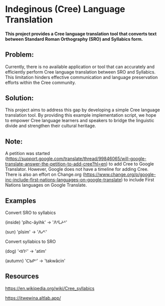 # Indeginous (Cree) Language Translation

#### This project provides a Cree language translation tool that converts text between Standard Roman Orthography (SRO) and Syllabics form.

## Problem: 
Currently, there is no available application or tool that can accurately and efficiently perform Cree language translation between SRO and Syllabics. This limitation hinders effective communication and language preservation efforts within the Cree community.  

## Solution: 
This project aims to address this gap by developing a simple Cree language translation tool. By providing this example implementation script, we hope to empower Cree language learners and speakers to bridge the linguistic divide and strengthen their cultural heritage.

## Note: 
A petition was started (https://support.google.com/translate/thread/99846065/will-google-translate-answer-the-petition-to-add-cree?hl=en) to add Cree to Google Translator. However, Google does not have a timeline for adding Cree. There is also an effort on Change.org (https://www.change.org/p/google-inc-include-first-nations-languages-on-google-translate) to include First Nations languages on Google Translate.


## Examples

Convert SRO to syllabics

(inside) 'pîhc-âyihk' -> 'ᐲᐦᒑᔨᕽ'

(sun) 'pîsim' -> 'ᐱᓯᑦ'

Convert syllabics to SRO

(dog)  'ᐊᑎᑦ' ->  'atim'

(autumn) 'ᑕᑲᑭᐣ' -> 'takwâcin'

## Resources

https://en.wikipedia.org/wiki/Cree_syllabics

https://itwewina.altlab.app/

